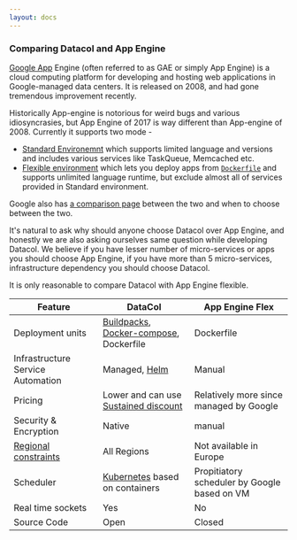 ```yaml
---
layout: docs
---
```


### Comparing Datacol and App Engine

[Google App](https://cloud.google.com/appengine/) Engine (often referred to as GAE or simply App Engine) is a cloud computing platform for developing and hosting web applications in Google-managed data centers. It is released on 2008, and had gone tremendous improvement recently.

Historically App-engine is notorious for weird bugs and various idiosyncrasies, but App Engine of 2017 is way different than App-engine of 2008. Currently it supports two mode -

- [Standard Environemnt](https://cloud.google.com/appengine/docs/standard/) which supports limited language and versions and includes various services like TaskQueue, Memcached etc.
- [Flexible environment](https://cloud.google.com/appengine/docs/flexible/) which lets you deploy apps from [`Dockerfile`](https://docs.docker.com/engine/reference/builder/) and supports unlimited language runtime, but exclude almost all of services provided in Standard environment.

Google also has [a comparison page](https://cloud.google.com/appengine/docs/the-appengine-environments) between the two and when to choose between the two.

It's natural to ask why should anyone choose Datacol over App Engine, and honestly we are also asking ourselves same question while developing Datacol. We believe if you have lesser number of micro-services or apps you should choose App Engine, if you have more than 5 micro-services, infrastructure dependency you should choose Datacol.

It is only reasonable to compare Datacol with App Engine flexible.

| Feature       |     DataCol     |  App Engine Flex |
| --------------|-----------------|----------------|
| Deployment units     | [Buildpacks](https://devcenter.heroku.com/articles/buildpacks), [Docker-compose](https://docs.docker.com/compose/), Dockerfile | Dockerfile 
| Infrastructure Service Automation  | Managed, [Helm](https://helm.sh) | Manual  |
| Pricing   |  Lower and can use [Sustained discount](https://cloud.google.com/compute/pricing#sustained_use) | Relatively more since managed by Google
| Security & Encryption   | Native  | manual
| [Regional constraints](https://cloud.google.com/appengine/docs/locations)  | All Regions | Not available in Europe
| Scheduler  | [Kubernetes](http://k8s.io) based on containers | Propitiatory scheduler by Google based on VM
| Real time sockets   | Yes | No 
| Source Code  | Open    | Closed
